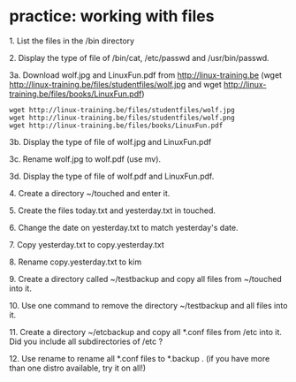 # practice: working with files

1\. List the files in the /bin directory

2\. Display the type of file of /bin/cat, /etc/passwd and
/usr/bin/passwd.

3a. Download wolf.jpg and LinuxFun.pdf from http://linux-training.be
(wget http://linux-training.be/files/studentfiles/wolf.jpg and wget
http://linux-training.be/files/books/LinuxFun.pdf)

    wget http://linux-training.be/files/studentfiles/wolf.jpg
    wget http://linux-training.be/files/studentfiles/wolf.png
    wget http://linux-training.be/files/books/LinuxFun.pdf

3b. Display the type of file of wolf.jpg and LinuxFun.pdf

3c. Rename wolf.jpg to wolf.pdf (use mv).

3d. Display the type of file of wolf.pdf and LinuxFun.pdf.

4\. Create a directory \~/touched and enter it.

5\. Create the files today.txt and yesterday.txt in touched.

6\. Change the date on yesterday.txt to match yesterday\'s date.

7\. Copy yesterday.txt to copy.yesterday.txt

8\. Rename copy.yesterday.txt to kim

9\. Create a directory called \~/testbackup and copy all files from
\~/touched into it.

10\. Use one command to remove the directory \~/testbackup and all files
into it.

11\. Create a directory \~/etcbackup and copy all \*.conf files from
/etc into it. Did you include all subdirectories of /etc ?

12\. Use rename to rename all \*.conf files to \*.backup . (if you have
more than one distro available, try it on all!)
